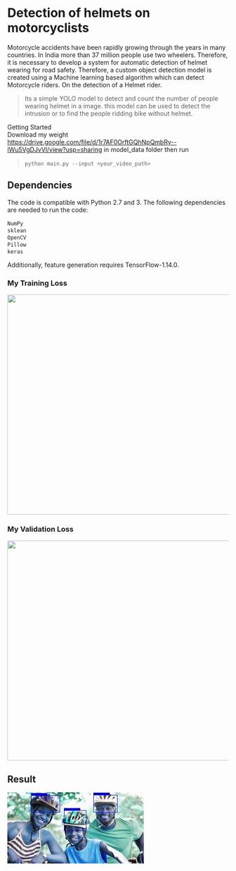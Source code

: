 # Detection of helmets on motorcyclists
Motorcycle accidents have been rapidly growing through the years in many countries. In India more than 37 million people use two wheelers. Therefore, it is necessary to develop a system for automatic detection of helmet wearing for road safety. Therefore, a custom object detection model is created using a Machine learning based algorithm which can detect Motorcycle riders. On the detection of a Helmet rider.

> Its a simple YOLO model to detect and count the number of people wearing helmet in a image. this model can be used to detect the intrusion or to find the people ridding bike without helmet.

Getting Started<br>
Download my weight https://drive.google.com/file/d/1r7AF0OrftGQhNpQmbRy--lWu5VgDJvVl/view?usp=sharing in model_data folder then run

> ```python main.py --input <your_video_path>```<br>

## Dependencies
The code is compatible with Python 2.7 and 3. The following dependencies are needed to run the code:

```
NumPy
sklean
OpenCV
Pillow
keras
```
Additionally, feature generation requires TensorFlow-1.14.0.

### My Training Loss

<img src="https://github.com/R-code611/helmet_detection_using_machine_learning/blob/master/doc/loss.svg"  width="600" height="500" align="center"/>

### My Validation Loss

<img src="https://github.com/R-code611/helmet_detection_using_machine_learning/blob/master/doc/val_loss.svg"  width="600" height="500" align="center"/>

## Result

<img src="https://github.com/0816-Radhu/helmet_detection_using_machine_learning/blob/master/doc/out.jpg"  align="center"/>

